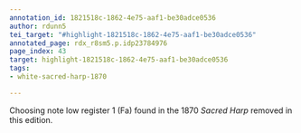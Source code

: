 ```yaml
---
annotation_id: 1821518c-1862-4e75-aaf1-be30adce0536
author: rdunn5
tei_target: "#highlight-1821518c-1862-4e75-aaf1-be30adce0536"
annotated_page: rdx_r8sm5.p.idp23784976
page_index: 43
target: highlight-1821518c-1862-4e75-aaf1-be30adce0536
tags:
- white-sacred-harp-1870

---
```

Choosing note low register 1 (Fa) found in the 1870 *Sacred Harp* removed in this edition.